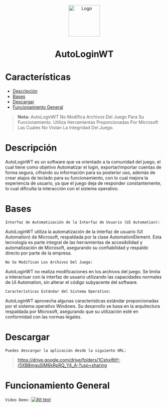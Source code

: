 <p align="center">
 <img width="100px" src="https://res.cloudinary.com/dxblq473l/image/upload/v1674854713/Recursos/AutoLoginWT/IconNew_w7sbfh.ico" align="center" alt="Logo" />
 <p align="center">
   <h1 align="center"> AutoLoginWT </h1>
 </p>
</p>

# Características
-   [Descripción](#descripción)
-   [Bases](#bases)
-   [Descargar](#descargar)
-   [Funcionamiento General](#funcionamiento-general)

>**Nota:**
>AutoLoginWT No Modifica Archivos Del Juego Para Su Funcionamiento. Utiliza Herramientas Proporcionadas Por Microsoft Las Cuales No Violan La Integridad Del Juego.

# Descripción

AutoLoginWT es un software que va orientado a la comunidad del juego, el cual tiene como objetivo Automatizar el login, exportar/importar cuentas de forma segura, cifrando su información para su posterior uso, además de crear atajos de teclado para su funcionamiento, con lo cual mejora la experiencia de usuario, ya que el juego deja de responder constantemente, lo cual dificulta la interacción con el sistema operativo.

# Bases

`Interfaz de Automatización de la Interfaz de Usuario (UI Automation):`

AutoLoginWT utiliza la automatización de la interfaz de usuario (UI Automation) de Microsoft, respaldada por la clase AutomationElement. Esta tecnología es parte integral de las herramientas de accesibilidad y automatización de Microsoft, asegurando su confiabilidad y respaldo directo por parte de la empresa.

`No Se Modifican Los Archivos Del Juego:`

AutoLoginWT no realiza modificaciones en los archivos del juego. Se limita a interactuar con la interfaz de usuario utilizando las capacidades normales de UI Automation, sin alterar el código subyacente del software.

`Características Estándar del Sistema Operativo:`

AutoLoginWT aprovecha algunas características estándar proporcionadas por el sistema operativo Windows. Su desarrollo se basa en la arquitectura respaldada por Microsoft, asegurando que su utilización esté en conformidad con las normas legales.

# Descargar

`Puedes descargar la aplicación desde la siguiente URL:`
> https://drive.google.com/drive/folders/1CshxlfbY-r5XB8mguSIM6kRpRQ_Y4_A-?usp=sharing

# Funcionamiento General
`Video Demo:`
[![Alt text](https://i9.ytimg.com/vi_webp/K09khkZ7M2c/mqdefault.webp?v=6565844f&sqp=CLiIlqsG&rs=AOn4CLAlOQDtxNdMRQC5_E1Xzc74WilpSw)](https://youtu.be/K09khkZ7M2c)
